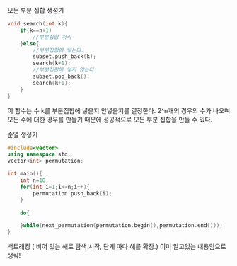 모든 부분 집합 생성기
```cpp
void search(int k){
    if(k==n+1)
        //부분집합 처리
    }else{
        //부분집합에 넣는다.
        subset.push_back(k);
        search(k+1);
        //부분집합에 넣지 않는다.
        subset.pop_back();
        search(k+1);
    }
}
```

이 함수는 수 k를 부분집합에 넣을지 안넣을지를 결정한다.
2^n개의 경우의 수가 나오며 모든 수에 대한 경우를 만들기 때문에 성공적으로 모든 부분 집합을 만들 수 있다.

순열 생성기

```cpp
#include<vector>
using namespace std;
vector<int> permutation;

int main(){
    int n=10;
    for(int i=1;i<=n;i++){
        permutation.push_back(i);
    }

    do{

    }while(next_permutation(permutation.begin(),permutation.end()));
}
```

백트래킹 ( 비어 있는 해로 탐색 시작, 단계 마다 해를 확장.) 이미 알고있는 내용임으로 생략!
